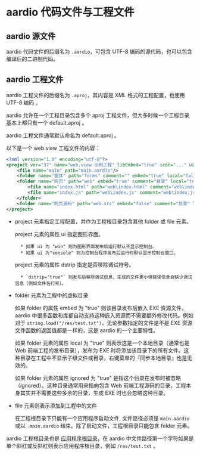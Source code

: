 # aardio 代码文件与工程文件

## aardio 源文件

aardio 代码文件的后缀名为 `.aardio`，可包含 UTF-8 编码的源代码，也可以包含编译后的二进制代码。

## aardio 工程文件

aardio 工程文件的后缀名为 `.aproj`，其内容是 XML 格式的工程配置，也使用  UTF-8 编码 。  

aardio 允许在一个工程目录包含多个 aproj 工程文件，但大多时候一个工程目录基本上都只有一个 default.aproj 。

aardio 工程文件通常默认命名为 default.aproj 。
 
以下是一个 web.view 工程文件的内容：

```xml
<?xml version="1.0" encoding="utf-8"?>
<project ver="37" name="web.view 示例工程" libEmbed="true" icon="..." ui="win" output="发布名称.exe" CompanyName="aardio" FileDescription="aardio 工程名称" LegalCopyright="Copyright (C) 作者 2025" ProductName="产品名称" InternalName="内部文件名" FileVersion="0.0.0.1" ProductVersion="0.0.0.1" publishDir="/dist/" dstrip="false">
	<file name="main" path="main.aardio"/>
	<folder name="窗体" path="forms" comment="" embed="true" local="false" ignored="false"/>
	<folder name="网页" path="web" embed="true" comment="目录" local="true">
		<file name="index.html" path="web\index.html" comment="web\index.html"/>
		<file name="index.js" path="web\index.js" comment="web\index.js"/>
	</folder>
	<folder name="网页源码" path="web.src" embed="false" comment="目录" local="false" ignored="true"/>
</project>
```

- project 元素指定工程配置，并作为工程根目录包含其他 folder 或 file 元素。

    project 元素的属性 ui 指定图形界面。 

        * 如果 ui 为 "win" 则为图形界面发布后运行默认不显示控制台。
        * 如果 ui 为"console" 则为控制台程序发布后运行时默认显示控制台窗口。

    project 元素的属性 dstrip 指定是否移除调试符号。 

        * `dstrip="true"` 则发布后移除调试信息，生成的文件更小但错误信息会缺少调试信息（例如文件名行号）。

- folder 元素为工程中的虚拟目录

    如果 folder  的属性 embed 为 "true" 则该目录发布后嵌入 EXE 资源文件，aardio 中很多函数和库都自动支持这种嵌入资源而不需要额外修改代码。例如对于 `string.load("/res/test.txt")`，无论参数指定的文件是不是 EXE 资源文件函数的返回值都是一样的，这是 aardio 的一个主要特性。

    如果 folder 元素的属性 local 为 "true" 则表示这是一个本地目录（通常也是 Web  前端工程的发布目录），发布为 EXE 时将添加该目录下的所有文件。这种目录在工程中不显示子级文件或目录，右键菜单的『同步本地目录』也是无效的。 

    如果 folder 元素的属性 ignored 为 "true" 是指这个目录在发布时被忽略（ignored）。这种目录通常用来指向包含 Web 前端工程源码的目录，工程本身其实并不需要这些多余的目录，生成 EXE 时也会忽略这种目录。

- file 元素则表示添加到工程中的文件

    在工程根目录下只能有一个应用程序启动文件, 文件路径必须是 `main.aardio` 或以  `.main.aardio` 结束。除了启动文件，工程根目录只能包含 folder 元素。

aardio 工程根目录也是 [应用程序根目录](../../library-guide/builtin/io/path.md#app-path)，在 aardio 中文件路径第一个字符如果是单个斜杠或反斜杠则表示应用程序根目录，例如 `/res/test.txt` 。
